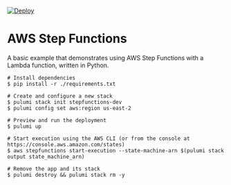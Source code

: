 [![Deploy](https://get.pulumi.com/new/button.svg)](https://app.pulumi.com/new)

# AWS Step Functions

A basic example that demonstrates using AWS Step Functions with a Lambda function, written in Python.

```
# Install dependencies
$ pip install -r ./requirements.txt

# Create and configure a new stack
$ pulumi stack init stepfunctions-dev
$ pulumi config set aws:region us-east-2

# Preview and run the deployment
$ pulumi up

# Start execution using the AWS CLI (or from the console at https://console.aws.amazon.com/states)
$ aws stepfunctions start-execution --state-machine-arn $(pulumi stack output state_machine_arn)

# Remove the app and its stack
$ pulumi destroy && pulumi stack rm -y
```

